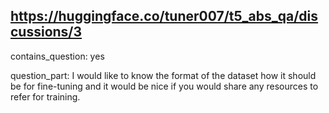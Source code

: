 ## https://huggingface.co/tuner007/t5_abs_qa/discussions/3

contains_question: yes

question_part: I would like to know the format of the dataset how it should be for fine-tuning and it would be nice if you would share any resources to refer for training.